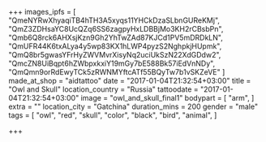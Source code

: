 +++
images_ipfs = [
  "QmeNYRwXhyaqiTB4hTH3A5xyqs11YHCkDzaSLbnGUReKMj",
  "QmZ3ZDHsaYC8UcQZq6SS6zagpyHxLDBBjMo3KH2rCBsbPn",
  "Qmb6Q8rck6AHXsjKzn9Gh2YhTwZAd87KJCd1PV5mDRDkLN",
  "QmUFR44K6txALya4y5wp83KX1hLWP4pyzS2NghpkjHUpmk",
  "QmQ8br5gwasYFrHyZWVMvrXisyNq2uciUkSzN22XdGDdw2",
  "QmcZN8UiBqpt6hZWbpxkxiY19mGy7bE588Bk57iEdVnNDy",
  "QmQmn9orRdEwyTCk5zRWNMYftcATf55BQyTw7b1vSKZeVE"
]
made_at_shop = "aidtattoo"
date = "2017-01-04T21:32:54+03:00"
title = "Owl and Skull"
location_country = "Russia"
tattoodate = "2017-01-04T21:32:54+03:00"
image = "owl_and_skull_final1"
bodypart = [
  "arm",
]
extra = ""
location_city = "Gatchina"
duration_mins = 200
gender = "male"
tags = [
  "owl",
  "red",
  "skull",
  "color",
  "black",
  "bird",
  "animal",
]

+++
